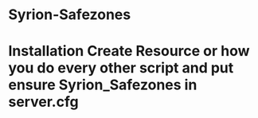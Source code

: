 # Syrion-Safezones

# Installation Create Resource or how you do every other script and put ensure Syrion_Safezones in server.cfg
